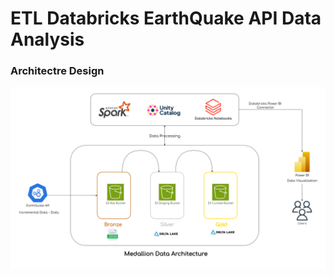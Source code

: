 # ETL Databricks EarthQuake API Data Analysis

### Architectre Design 
![ETL Pipeline Architecture](/arch_etl_databricks_earthquake_data_analysis.png)
